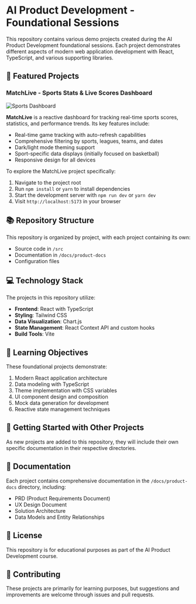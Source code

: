 # AI Product Development - Foundational Sessions

This repository contains various demo projects created during the AI Product Development foundational sessions. Each project demonstrates different aspects of modern web application development with React, TypeScript, and various supporting libraries.

## 🚀 Featured Projects

### MatchLive - Sports Stats & Live Scores Dashboard

![Sports Dashboard](https://images.unsplash.com/photo-1504450758481-7338eba7524a?ixlib=rb-4.0.3&ixid=M3wxMjA3fDB8MHxwaG90by1wYWdlfHx8fGVufDB8fHx8fA%3D%3D&auto=format&fit=crop&w=1200&q=80)

**MatchLive** is a reactive dashboard for tracking real-time sports scores, statistics, and performance trends. Its key features include:

- Real-time game tracking with auto-refresh capabilities
- Comprehensive filtering by sports, leagues, teams, and dates
- Dark/light mode theming support
- Sport-specific data displays (initially focused on basketball)
- Responsive design for all devices

To explore the MatchLive project specifically:

1. Navigate to the project root
2. Run `npm install` or `yarn` to install dependencies
3. Start the development server with `npm run dev` or `yarn dev`
4. Visit `http://localhost:5173` in your browser

## 📚 Repository Structure

This repository is organized by project, with each project containing its own:

- Source code in `/src`
- Documentation in `/docs/product-docs`
- Configuration files

## 💻 Technology Stack

The projects in this repository utilize:

- **Frontend**: React with TypeScript
- **Styling**: Tailwind CSS
- **Data Visualization**: Chart.js
- **State Management**: React Context API and custom hooks
- **Build Tools**: Vite

## 🌱 Learning Objectives

These foundational projects demonstrate:

1. Modern React application architecture
2. Data modeling with TypeScript
3. Theme implementation with CSS variables
4. UI component design and composition
5. Mock data generation for development
6. Reactive state management techniques

## 🔧 Getting Started with Other Projects

As new projects are added to this repository, they will include their own specific documentation in their respective directories.

## 📝 Documentation

Each project contains comprehensive documentation in the `/docs/product-docs` directory, including:

- PRD (Product Requirements Document)
- UX Design Document
- Solution Architecture
- Data Models and Entity Relationships

## 📜 License

This repository is for educational purposes as part of the AI Product Development course.

## 🤝 Contributing

These projects are primarily for learning purposes, but suggestions and improvements are welcome through issues and pull requests.
